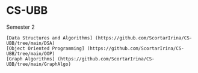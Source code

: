 # CS-UBB

Semester 2

    [Data Structures and Algorithms] (https://github.com/ScortarIrina/CS-UBB/tree/main/DSA)
    [Object Oriented Programming] (https://github.com/ScortarIrina/CS-UBB/tree/main/OOP)
    [Graph Algorithms] (https://github.com/ScortarIrina/CS-UBB/tree/main/GraphAlgo)
